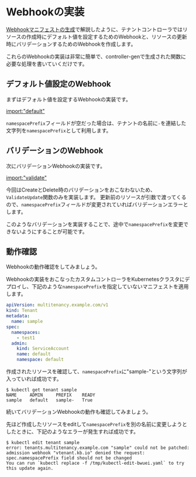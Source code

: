# Webhookの実装

[Webhookマニフェストの生成](../controller-tools/webhook.md)で解説したように、テナントコントローラではリソースの作成時にデフォルト値を設定するためのWebhookと、リソースの更新時にバリデーションするためのWebhookを作成します。

これらのWebhookの実装は非常に簡単で、controller-genで生成された関数に必要な処理を書いていくだけです。

## デフォルト値設定のWebhook

まずはデフォルト値を設定するWebhookの実装です。

[import:"default"](../../codes/tenant/api/v1/tenant_webhook.go)

`namespacePrefix`フィールドが空だった場合は、テナントの名前に`-`を連結した文字列を`namespacePrefix`として利用します。

## バリデーションのWebhook

次にバリデーションWebhookの実装です。

[import:"validate"](../../codes/tenant/api/v1/tenant_webhook.go)

今回はCreateとDelete時のバリデーションをおこなわないため、`ValidateUpdate`関数のみを実装します。
更新前のリソースが引数で渡ってくるので、`namespacePrefix`フィールドが変更されていればバリデーションエラーとします。

このようなバリデーションを実装することで、途中で`namespacePrefix`を変更できないようにすることが可能です。

## 動作確認

Webhookの動作確認をしてみましょう。

Webhookの実装をおこなったカスタムコントローラをKubernetesクラスタにデプロイし、下記のような`namespacePrefix`を指定していないマニフェストを適用します。

```yaml
apiVersion: multitenancy.example.com/v1
kind: Tenant
metadata:
  name: sample
spec:
  namespaces:
    - test1
  admin:
    kind: ServiceAccount
    name: default
    namespace: default
```

作成されたリソースを確認して、`namespacePrefix`に"sample-"という文字列が入っていれば成功です。

```
$ kubectl get tenant sample
NAME     ADMIN     PREFIX    READY
sample   default   sample-   True
```

続いてバリデーションWebhookの動作も確認してみましょう。

先ほど作成したリソースをeditして`namespacePrefix`を別の名前に変更しようとしたときに、下記のようなエラーが発生すれば成功です。

```
$ kubectl edit tenant sample
error: tenants.multitenancy.example.com "sample" could not be patched: admission webhook "vtenant.kb.io" denied the request: spec.namespacePrefix field should not be changed
You can run `kubectl replace -f /tmp/kubectl-edit-bwuei.yaml` to try this update again.
```
